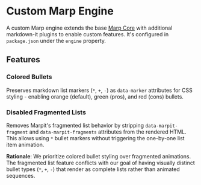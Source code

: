 # Custom Marp Engine

A custom Marp engine extends the base [Marp Core](https://github.com/marp-team/marp-core) with additional markdown-it plugins to enable custom features.
It's configured in `package.json` under the `engine` property.

## Features

### Colored Bullets

Preserves markdown list markers (`*`, `+`, `-`) as `data-marker` attributes for CSS styling - enabling orange (default), green (pros), and red (cons) bullets.

### Disabled Fragmented Lists

Removes Marpit's fragmented list behavior by stripping `data-marpit-fragment` and `data-marpit-fragments` attributes from the rendered HTML. This allows using `*` bullet markers without triggering the one-by-one list item animation.

**Rationale**: We prioritize colored bullet styling over fragmented animations. The fragmented list feature conflicts with our goal of having visually distinct bullet types (`*`, `+`, `-`) that render as complete lists rather than animated sequences.